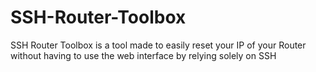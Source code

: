 # SSH-Router-Toolbox
SSH Router Toolbox is a tool made to easily reset your IP of your Router without having to use the web interface by relying solely on SSH
